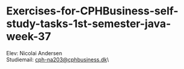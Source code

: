 # Exercises-for-CPHBusiness-self-study-tasks-1st-semester-java-week-37

Elev: Nicolai Andersen\
Studiemail: cph-na203@cphbusiness.dk\
